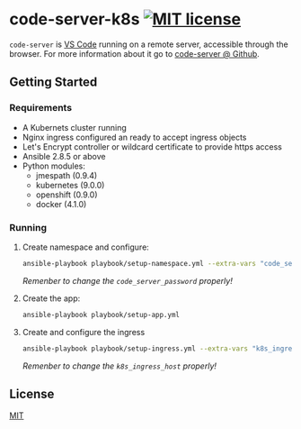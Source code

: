 # code-server-k8s [![MIT license](https://img.shields.io/badge/license-MIT-blue.svg)](https://github.com/FernandoMorais/code-server-k8s/blob/master/LICENSE)

`code-server` is [VS Code](https://github.com/Microsoft/vscode) running on a
remote server, accessible through the browser. For more information about it go to [code-server @ Github](https://github.com/cdr/code-server).

## Getting Started

### Requirements

- A Kubernets cluster running
- Nginx ingress configured an ready to accept ingress objects
- Let's Encrypt controller or wildcard certificate to provide https access
- Ansible 2.8.5 or above
- Python modules: 
    - jmespath (0.9.4)
    - kubernetes (9.0.0)
    - openshift (0.9.0)
    - docker (4.1.0)

### Running

1. Create namespace and configure:  

    ```bash
    ansible-playbook playbook/setup-namespace.yml --extra-vars "code_server_password=P4s$w0rd"
    ```
    *Remenber to change the `code_server_password` properly!*

2. Create the app:  

    ```bash
    ansible-playbook playbook/setup-app.yml
    ```

3. Create and configure the ingress

    ```bash
    ansible-playbook playbook/setup-ingress.yml --extra-vars "k8s_ingress_host=localhost"
    ```
    *Remenber to change the `k8s_ingress_host` properly!*

## License

[MIT](LICENSE)
